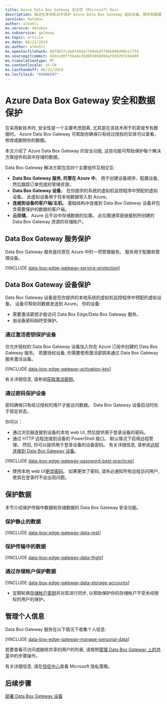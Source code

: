 ```yaml
---
title: Azure Data Box Gateway 安全性 |Microsoft Docs
description: 描述在本地和云中保护 Azure Data Box Gateway 虚拟设备、服务和数据的安全和隐私功能。
services: databox
author: alkohli
ms.service: databox
ms.subservice: gateway
ms.topic: article
ms.date: 08/21/2019
ms.author: alkohli
ms.openlocfilehash: 89f981fcda8f40daff49ebdf796b896d90ce1754
ms.sourcegitcommit: d3dced0ff3ba8e78d003060d9dafb56763184d69
ms.translationtype: MT
ms.contentlocale: zh-CN
ms.lasthandoff: 08/22/2019
ms.locfileid: "69900597"
---
```

# <a name="azure-data-box-gateway-security-and-data-protection"></a>Azure Data Box Gateway 安全和数据保护

在采用新技术时, 安全性是一个主要考虑因素, 尤其是在该技术用于机密或专有数据时。 Azure Data Box Gateway 可帮助你确保只有经过授权的实体可以查看、修改或删除你的数据。

本文介绍了 Azure Data Box Gateway 的安全功能, 这些功能可帮助保护每个解决方案组件和其中存储的数据。

Data Box Gateway 解决方案包含四个主要组件互相交互:

- **Data Box Gateway 服务, 托管在 Azure 中**。 用于创建设备顺序、配置设备, 然后跟踪订单完成的管理资源。
- **Data Box Gateway 设备**。 在你提供的系统的虚拟机监控程序中预配的虚拟设备。 此虚拟设备用于将本地数据导入到 Azure。
- **连接到设备的客户端/主机**。 基础结构中连接到 Data Box Gateway 设备并包含需要保护的数据的客户端。
- **云存储**。 Azure 云平台中存储数据的位置。 此位置通常是链接到所创建的 Data Box Gateway 资源的存储帐户。


## <a name="data-box-gateway-service-protection"></a>Data Box Gateway 服务保护

Data Box Gateway 服务是托管在 Azure 中的一项管理服务。 服务用于配置和管理设备。

[!INCLUDE [data-box-edge-gateway-service-protection](../../includes/data-box-edge-gateway-service-protection.md)]

## <a name="data-box-gateway-device-protection"></a>Data Box Gateway 设备保护

Data Box Gateway 设备是在你提供的本地系统的虚拟机监控程序中预配的虚拟设备。 设备可帮助将数据发送到 Azure。 你的设备:

- 需要激活密钥才能访问 Data Box Edge/Data Box Gateway 服务。
- 由设备密码始终受保护。
<!---  secure boot enabled.
- Runs Windows Defender Device Guard. Device Guard allows you to run only trusted applications that you define in your code integrity policies.-->

### <a name="protect-the-device-via-activation-key"></a>通过激活密钥保护设备

仅允许授权的 Data Box Gateway 设备加入你在 Azure 订阅中创建的 Data Box Gateway 服务。 若要授权设备, 你需要使用激活密钥来通过 Data Box Gateway 服务激活设备。

[!INCLUDE [data-box-edge-gateway-activation-key](../../includes/data-box-edge-gateway-activation-key.md)]

有关详细信息, 请参阅[获取激活密钥](data-box-gateway-deploy-prep.md#get-the-activation-key)。

### <a name="protect-the-device-via-password"></a>通过密码保护设备

密码确保只有经过授权的用户才能访问数据。 Data Box Gateway 设备启动时处于锁定状态。

你可以：

- 通过浏览器连接到设备的本地 web UI, 然后提供用于登录设备的密码。
- 通过 HTTP 远程连接到设备的 PowerShell 接口。 默认情况下启用远程管理。 然后, 你可以提供用于登录设备的设备密码。 有关详细信息, 请参阅[远程连接到 Data Box Gateway 设备](data-box-gateway-connect-powershell-interface.md#connect-to-the-powershell-interface)。

[!INCLUDE [data-box-edge-gateway-password-best-practices](../../includes/data-box-edge-gateway-password-best-practices.md)]
- 使用本地 web UI[更改密码](data-box-gateway-manage-access-power-connectivity-mode.md#manage-device-access)。 如果更改了密码, 请务必通知所有远程访问用户, 使其在登录时不会出现问题。


## <a name="protect-your-data"></a>保护数据

本节介绍保护传输中数据和存储数据的 Data Box Gateway 安全功能。

### <a name="protect-data-at-rest"></a>保护静止的数据

[!INCLUDE [data-box-edge-gateway-data-rest](../../includes/data-box-edge-gateway-data-rest.md)]

### <a name="protect-data-in-flight"></a>保护传输中的数据

[!INCLUDE [data-box-edge-gateway-data-flight](../../includes/data-box-edge-gateway-data-flight.md)]

### <a name="protect-data-via-storage-accounts"></a>通过存储帐户保护数据

[!INCLUDE [data-box-edge-gateway-data-storage-accounts](../../includes/data-box-edge-gateway-protect-data-storage-accounts.md)]
- 定期轮换[存储帐户密钥](data-box-gateway-manage-shares.md#sync-storage-keys)并对其进行同步, 以帮助保护你的存储帐户不受未经授权的用户的保护。

## <a name="manage-personal-information"></a>管理个人信息

Data Box Gateway 服务在以下情况下收集个人信息:

[!INCLUDE [data-box-edge-gateway-manage-personal-data](../../includes/data-box-edge-gateway-manage-personal-data.md)]

若要查看可访问或删除共享的用户的列表, 请按照[管理 Data Box Gateway 上的共享](data-box-gateway-manage-shares.md)中的步骤操作。

有关详细信息, 请在[信任中心](https://www.microsoft.com/trustcenter)查看 Microsoft 隐私策略。

## <a name="next-steps"></a>后续步骤

[部署 Data Box Gateway 设备](data-box-gateway-deploy-prep.md)
